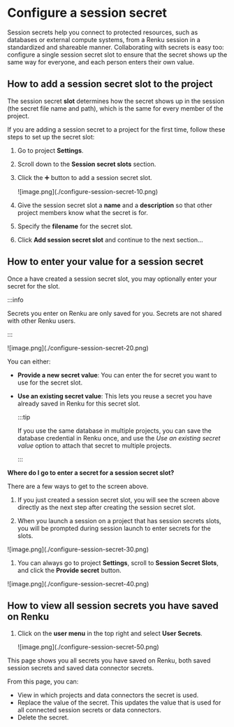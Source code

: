 # Configure a session secret

Session secrets help you connect to protected resources, such as databases or external compute systems, from a Renku session in a standardized and shareable manner. Collaborating with secrets is easy too: configure a single session secret slot to ensure that the secret shows up the same way for everyone, and each person enters their own value.

## **How to add a session secret slot to the project**

The session secret **slot** determines how the secret shows up in the session (the secret file name and path), which is the same for every member of the project.

If you are adding a session secret to a project for the first time, follow these steps to set up the secret slot:

1. Go to project **Settings**.
2. Scroll down to the **Session secret slots** section.
3. Click the ➕ button to add a session secret slot.
    
    <p class="image-container-l">
    ![image.png](./configure-session-secret-10.png)
    </p>
    
4. Give the session secret slot a **name** and a **description** so that other project members know what the secret is for.
5. Specify the **filename** for the secret slot.
6. Click **Add session secret slot** and continue to the next section…

## How to enter your value for a session secret

Once a have created a session secret slot, you may optionally enter your secret for the slot.

:::info

Secrets you enter on Renku are only saved for you. Secrets are not shared with other Renku users.

:::

<p class="image-container-l">
![image.png](./configure-session-secret-20.png)
</p>

You can either:

- **Provide a new secret value**: You can enter the for secret you want to use for the secret slot.
- **Use an existing secret value**: This lets you reuse a secret you have already saved in Renku for this secret slot.
    
    :::tip
    
    If you use the same database in multiple projects, you can save the database credential in Renku once, and use the *Use an existing secret value* option to attach that secret to multiple projects.
    
    :::
    

**Where do I go to enter a secret for a session secret slot?**

There are a few ways to get to the screen above.

1. If you just created a session secret slot, you will see the screen above directly as the next step after creating the session secret slot.

1. When you launch a session on a project that has session secrets slots, you will be prompted during session launch to enter secrets for the slots.

<p class="image-container-l">
![image.png](./configure-session-secret-30.png)
</p>

1. You can always go to project **Settings**, scroll to **Session Secret Slots**, and click the **Provide secret** button.

<p class="image-container-l">
![image.png](./configure-session-secret-40.png)
</p>

## How to view all session secrets you have saved on Renku

1. Click on the **user menu** in the top right and select **User Secrets**.
    
    <p class="image-container-l">
    ![image.png](./configure-session-secret-50.png)
    </p>
    
This page shows you all secrets you have saved on Renku, both saved session secrets and saved data connector secrets.

From this page, you can:

- View in which projects and data connectors the secret is used.
- Replace the value of the secret. This updates the value that is used for all connected session secrets or data connectors.
- Delete the secret.
